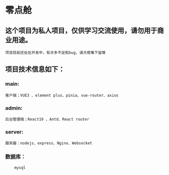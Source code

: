 # 零点舱

## 这个项目为私人项目，仅供学习交流使用，请勿用于商业用途。

    项目目前还处在开发中，有许多不足和bug，请大佬嘴下留情

## 项目技术信息如下：

### main:

    客户端；VUE3 、element plus、pinia、vue-router、axios

### admin:

    后台管理端；React19 、Antd、React router

### server:

    服务器：nodejs、express、Nginx、Websocket

### 数据库：

        mysql
